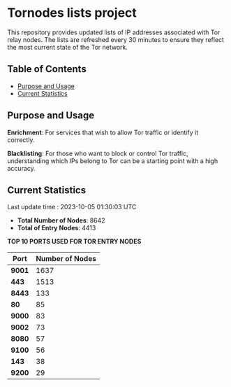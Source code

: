 # Tornodes lists project

This repository provides updated lists of IP addresses associated with Tor relay nodes. The lists are refreshed every 30 minutes to ensure they reflect the most current state of the Tor network.

## Table of Contents

- [Purpose and Usage](#purpose-and-usage)
- [Current Statistics](#current-statistics)


## Purpose and Usage

**Enrichment**: For services that wish to allow Tor traffic or identify it correctly.

**Blacklisting**: For those who want to block or control Tor traffic, understanding which IPs belong to Tor can be a starting point with a high accuracy.

## Current Statistics

Last update time : 2023-10-05 01:30:03 UTC

- **Total Number of Nodes**: 8642
- **Total of Entry Nodes**: 4413

**TOP 10 PORTS USED FOR TOR ENTRY NODES**

| **Port** | **Number of Nodes** |
|------|-----------------|
| **9001**   | 1637  |
| **443**   | 1513  |
| **8443**   | 133  |
| **80**   | 85  |
| **9000**   | 83  |
| **9002**   | 73  |
| **8080**   | 57  |
| **9100**   | 56  |
| **143**   | 38  |
| **9200**   | 29  |

